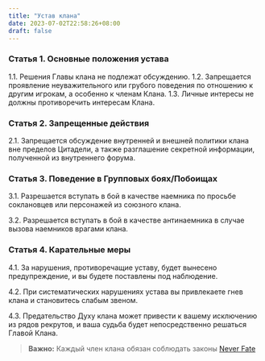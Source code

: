 ```yaml
---
title: "Устав клана"
date: 2023-07-02T22:58:26+08:00
draft: false
---
```


### Статья 1. Основные положения устава

1.1. Решения Главы клана не подлежат обсуждению.
1.2. Запрещается проявление неуважительного или грубого поведения по отношению к другим игрокам, а особенно к членам Клана.
1.3. Личные интересы не должны противоречить интересам Клана.

### Статья 2. Запрещенные действия

2.1. Запрещается обсуждение внутренней и внешней политики клана вне пределов Цитадели, а также разглашение секретной информации, полученной из внутреннего форума.

### Статья 3. Поведение в Групповых боях/Побоищах

3.1. Разрешается вступать в бой в качестве наемника по просьбе соклановцев или персонажей из союзного клана.

3.2. Разрешается вступать в бой в качестве антинаемника в случае вызова наемников врагами клана.

### Статья 4. Карательные меры

4.1. За нарушения, противоречащие уставу, будет вынесено предупреждение, и вы будете поставлены под наблюдение.

4.2. При систематических нарушениях устава вы привлекаете гнев клана и становитесь слабым звеном.

4.3. Предательство Духу клана может привести к вашему исключению из рядов рекрутов, и ваша судьба будет непосредственно решаться Главой Клана.

> **Важно:** Каждый член клана обязан соблюдать законы [Never Fate](https://encicl.neverfate.ru/?id=1)
